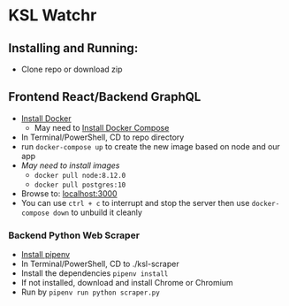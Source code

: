 # KSL Watchr

## Installing and Running:
- Clone repo or download zip

## Frontend React/Backend GraphQL
- [Install Docker](https://docs.docker.com/install/)
  - May need to [Install Docker Compose](https://docs.docker.com/compose/install/)
- In Terminal/PowerShell, CD to repo directory
- run `docker-compose up` to create the new image based on node and our app
- *May need to install images*
    - `docker pull node:8.12.0`
    - `docker pull postgres:10`
- Browse to: [localhost:3000](http://localhost:3000)
- You can use `ctrl + c` to interrupt and stop the server then use `docker-compose down` to unbuild it cleanly

### Backend Python Web Scraper
- [Install pipenv](https://pipenv.readthedocs.io/en/latest/)
- In Terminal/PowerShell, CD to ./ksl-scraper
- Install the dependencies `pipenv install`
- If not installed, download and install Chrome or Chromium
- Run by `pipenv run python scraper.py`